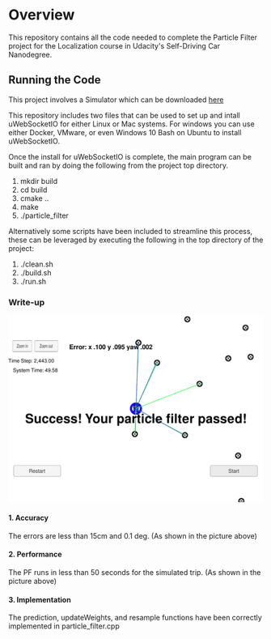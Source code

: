 # Overview
This repository contains all the code needed to complete the Particle Filter project for the Localization course in Udacity's Self-Driving Car Nanodegree.
 

## Running the Code
This project involves a Simulator which can be downloaded [here](https://github.com/udacity/self-driving-car-sim/releases)

This repository includes two files that can be used to set up and intall uWebSocketIO for either Linux or Mac systems. For windows you can use either Docker, VMware, or even Windows 10 Bash on Ubuntu to install uWebSocketIO.

Once the install for uWebSocketIO is complete, the main program can be built and ran by doing the following from the project top directory.

1. mkdir build
2. cd build
3. cmake ..
4. make
5. ./particle_filter

Alternatively some scripts have been included to streamline this process, these can be leveraged by executing the following in the top directory of the project:

1. ./clean.sh
2. ./build.sh
3. ./run.sh

### Write-up

![alt text](./pf.png "Simulation")

#### 1. Accuracy
The errors are less than 15cm and 0.1 deg. (As shown in the picture above)

#### 2. Performance
The PF runs in less than 50 seconds for the simulated trip. (As shown in the picture above)

#### 3. Implementation

The prediction, updateWeights, and resample functions have been correctly implemented in particle_filter.cpp